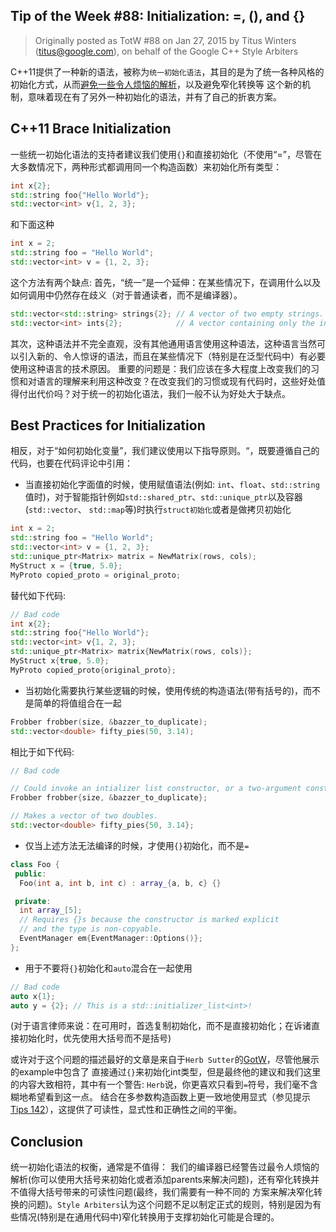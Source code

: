 ## Tip of the Week #88: Initialization: =, (), and {}

> Originally posted as TotW #88 on Jan 27, 2015
> by Titus Winters (titus@google.com), on behalf of the Google C++ Style Arbiters

C++11提供了一种新的语法，被称为`统一初始化语法`，其目的是为了统一各种风格的初始化方式，从而[避免一些令人烦恼的解析](https://en.wikipedia.org/wiki/Most_vexing_parse)，以及避免窄化转换等
这个新的机制，意味着现在有了另外一种初始化的语法，并有了自己的折衷方案。

## C++11 Brace Initialization

一些统一初始化语法的支持者建议我们使用`{}`和直接初始化（不使用“=”，尽管在大多数情况下，两种形式都调用同一个构造函数）来初始化所有类型：

```cpp
int x{2};
std::string foo{"Hello World"};
std::vector<int> v{1, 2, 3};
```

和下面这种

```cpp
int x = 2;
std::string foo = "Hello World";
std::vector<int> v = {1, 2, 3};
```

这个方法有两个缺点: 首先，“统一”是一个延伸：在某些情况下，在调用什么以及如何调用中仍然存在歧义（对于普通读者，而不是编译器）。

```cpp
std::vector<std::string> strings{2}; // A vector of two empty strings.
std::vector<int> ints{2};            // A vector containing only the integer 2.
```

其次，这种语法并不完全直观，没有其他通用语言使用这种语法，这种语言当然可以引入新的、令人惊讶的语法，而且在某些情况下（特别是在泛型代码中）有必要使用这种语言的技术原因。
重要的问题是：我们应该在多大程度上改变我们的习惯和对语言的理解来利用这种改变？在改变我们的习惯或现有代码时，这些好处值得付出代价吗？对于统一的初始化语法，我们一般不认为好处大于缺点。

## Best Practices for Initialization

相反，对于“如何初始化变量”，我们建议使用以下指导原则。“，既要遵循自己的代码，也要在代码评论中引用：

* 当直接初始化字面值的时候，使用赋值语法(例如: `int`、`float`、`std::string`值时)，对于智能指针例如`std::shared_ptr`、`std::unique_ptr`以及容器(`std::vector`、 `std::map`等)时执行`struct初始化`或者是做拷贝初始化

```cpp
int x = 2;
std::string foo = "Hello World";
std::vector<int> v = {1, 2, 3};
std::unique_ptr<Matrix> matrix = NewMatrix(rows, cols);
MyStruct x = {true, 5.0};
MyProto copied_proto = original_proto;
```

替代如下代码:

```cpp
// Bad code
int x{2};
std::string foo{"Hello World"};
std::vector<int> v{1, 2, 3};
std::unique_ptr<Matrix> matrix{NewMatrix(rows, cols)};
MyStruct x{true, 5.0};
MyProto copied_proto{original_proto};
```

* 当初始化需要执行某些逻辑的时候，使用传统的构造语法(带有括号的)，而不是简单的将值组合在一起

```cpp
Frobber frobber(size, &bazzer_to_duplicate);
std::vector<double> fifty_pies(50, 3.14);
```

相比于如下代码:

```cpp
// Bad code

// Could invoke an intializer list constructor, or a two-argument constructor.
Frobber frobber{size, &bazzer_to_duplicate};

// Makes a vector of two doubles.
std::vector<double> fifty_pies{50, 3.14};
```

* 仅当上述方法无法编译的时候，才使用`{}`初始化，而不是`=`

```cpp
class Foo {
 public:
  Foo(int a, int b, int c) : array_{a, b, c} {}

 private:
  int array_[5];
  // Requires {}s because the constructor is marked explicit
  // and the type is non-copyable.
  EventManager em{EventManager::Options()};
};
```

* 用于不要将`{}`初始化和`auto`混合在一起使用

```cpp
// Bad code
auto x{1};
auto y = {2}; // This is a std::initializer_list<int>!
```

(对于语言律师来说：在可用时，首选复制初始化，而不是直接初始化；在诉诸直接初始化时，优先使用大括号而不是括号)


或许对于这个问题的描述最好的文章是来自于`Herb Sutter`的[GotW](https://herbsutter.com/2013/05/09/gotw-1-solution/)，尽管他展示的example中包含了
直接通过`{}`来初始化int类型，但是最终他的建议和我们这里的内容大致相符，其中有一个警告: `Herb`说，你更喜欢只看到`=`符号，我们毫不含糊地希望看到这一点。
结合在多参数构造函数上更一致地使用显式（参见提示[Tips 142](https://abseil.io/tips/142)），这提供了可读性，显式性和正确性之间的平衡。


## Conclusion

统一初始化语法的权衡，通常是不值得： 我们的编译器已经警告过最令人烦恼的解析(你可以使用大括号来初始化或者添加parents来解决问题)，还有窄化转换并不值得大括号带来的可读性问题(最终，我们需要有一种不同的
方案来解决窄化转换的问题)。`Style Arbiters`认为这个问题不足以制定正式的规则，特别是因为有些情况(特别是在通用代码中)窄化转换用于支撑初始化可能是合理的。